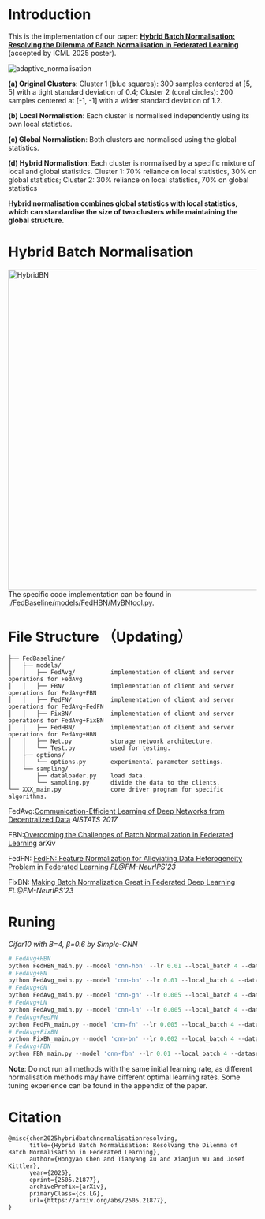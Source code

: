 # Introduction
This is the implementation of our paper: [<b>Hybrid Batch Normalisation: Resolving the Dilemma of Batch Normalisation in Federated Learning</b>](https://arxiv.org/abs/2505.21877) (accepted by ICML 2025 poster).

<img src="./adaptive_normalisation.png" alt="adaptive_normalisation">

**(a) Original Clusters**:
Cluster 1 (blue squares): 300 samples centered at [5, 5] with a tight standard deviation of  0.4; 
Cluster 2 (coral circles): 200 samples centered at [-1, -1] with a wider standard deviation of 1.2.

**(b) Local Normalistion**:
Each cluster is normalised independently using its own local statistics. 

**(c) Global Normalistion**:
Both clusters are normalised using the global statistics. 

**(d) Hybrid Normalistion**:
Each cluster is normalised by a specific mixture of local and global statistics. 
Cluster 1: 70% reliance on local statistics, 30% on global statistics; Cluster 2: 30% reliance on local statistics, 70% on global statistics

**Hybrid normalisation combines global statistics with local statistics, which can standardise the size of two clusters while maintaining the global structure.**

# Hybrid Batch Normalisation
<img src="./HBN.png" alt="HybridBN" width="650">
The specific code implementation can be found in <a href="./FedBaseline/models/FedHBN/MyBNtool.py" target="_blank" title="HBN">./FedBaseline/models/FedHBN/MyBNtool.py</a>.

# File Structure （Updating）
```text
├── FedBaseline/
│   ├── models/
│   │   ├── FedAvg/          implementation of client and server operations for FedAvg
│   │   ├── FBN/             implementation of client and server operations for FedAvg+FBN
│   │   ├── FedFN/           implementation of client and server operations for FedAvg+FedFN
│   │   ├── FixBN/           implementation of client and server operations for FedAvg+FixBN
│   │   ├── FedHBN/          implementation of client and server operations for FedAvg+HBN
│   │   ├── Net.py           storage network architecture.
│   │   └── Test.py          used for testing.
│   ├── options/
│   │   └── options.py       experimental parameter settings.
│   └── sampling/
│       ├── dataloader.py    load data.
│       └── sampling.py      divide the data to the clients.
└── XXX_main.py              core driver program for specific algorithms.
```
FedAvg:[Communication-Efficient Learning of Deep Networks from Decentralized Data](http://proceedings.mlr.press/v54/mcmahan17a.html) *AISTATS 2017*

FBN:[Overcoming the Challenges of Batch Normalization in Federated Learning](https://arxiv.org/abs/2405.14670) arXiv

FedFN: [FedFN: Feature Normalization for Alleviating Data Heterogeneity Problem in Federated Learning](https://openreview.net/forum?id=4apX9Kcxie) *FL@FM-NeurIPS’23*

FixBN: [Making Batch Normalization Great in Federated Deep Learning](https://openreview.net/forum?id=iKQC652XIk) *FL@FM-NeurIPS’23*

# Runing
*Cifar10 with B=4, β=0.6 by Simple-CNN*
```python
# FedAvg+HBN
python FedHBN_main.py --model 'cnn-hbn' --lr 0.01 --local_batch 4 --dataset 'cifar10' --num_classes 10 --iid False --dirichlet_alpha 0.6
# FedAvg+BN
python FedAvg_main.py --model 'cnn-bn' --lr 0.01 --local_batch 4 --dataset 'cifar10' --num_classes 10 --iid False --dirichlet_alpha 0.6
# FedAvg+GN
python FedAvg_main.py --model 'cnn-gn' --lr 0.005 --local_batch 4 --dataset 'cifar10' --num_classes 10 --iid False --dirichlet_alpha 0.6
# FedAvg+LN
python FedAvg_main.py --model 'cnn-ln' --lr 0.005 --local_batch 4 --dataset 'cifar10' --num_classes 10 --iid False --dirichlet_alpha 0.6
# FedAvg+FedFN
python FedFN_main.py --model 'cnn-fn' --lr 0.005 --local_batch 4 --dataset 'cifar10' --num_classes 10 --iid False --dirichlet_alpha 0.6
# FedAvg+FixBN
python FixBN_main.py --model 'cnn-bn' --lr 0.002 --local_batch 4 --dataset 'cifar10' --num_classes 10 --iid False --dirichlet_alpha 0.6
# FedAvg+FBN
python FBN_main.py --model 'cnn-fbn' --lr 0.01 --local_batch 4 --dataset 'cifar10' --num_classes 10 --iid False --dirichlet_alpha 0.6
```
**Note**: Do not run all methods with the same initial learning rate, as different normalisation methods may have different optimal learning rates. Some tuning experience can be found in the appendix of the paper. 

# Citation
```
@misc{chen2025hybridbatchnormalisationresolving,
      title={Hybrid Batch Normalisation: Resolving the Dilemma of Batch Normalisation in Federated Learning}, 
      author={Hongyao Chen and Tianyang Xu and Xiaojun Wu and Josef Kittler},
      year={2025},
      eprint={2505.21877},
      archivePrefix={arXiv},
      primaryClass={cs.LG},
      url={https://arxiv.org/abs/2505.21877}, 
}
```
